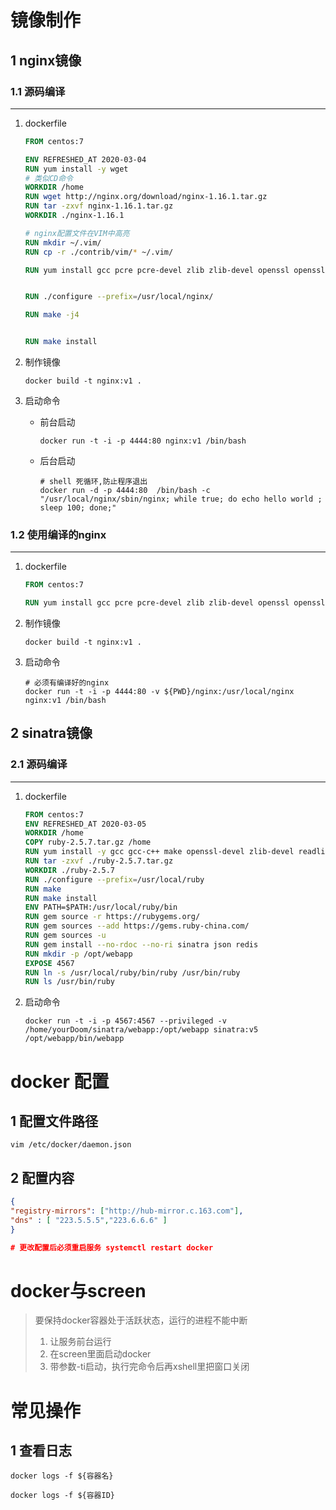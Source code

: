 # 镜像制作

## 1 nginx镜像

### 1.1 源码编译

***

1. dockerfile

   ```dockerfile
   FROM centos:7
   
   ENV REFRESHED_AT 2020-03-04
   RUN yum install -y wget
   # 类似CD命令
   WORKDIR /home  
   RUN wget http://nginx.org/download/nginx-1.16.1.tar.gz
   RUN tar -zxvf nginx-1.16.1.tar.gz
   WORKDIR ./nginx-1.16.1
   
   # nginx配置文件在VIM中高亮
   RUN mkdir ~/.vim/
   RUN cp -r ./contrib/vim/* ~/.vim/
   
   RUN yum install gcc pcre pcre-devel zlib zlib-devel openssl openssl-devel -y
   
   
   RUN ./configure --prefix=/usr/local/nginx/
   
   RUN make -j4
   
   
   RUN make install
   ```

2. 制作镜像

   ```shell
   docker build -t nginx:v1 .
   ```

   

3. 启动命令

   + 前台启动

     ```shell
     docker run -t -i -p 4444:80 nginx:v1 /bin/bash
     ```

   + 后台启动

     ```shell
     # shell 死循环,防止程序退出
     docker run -d -p 4444:80  /bin/bash -c "/usr/local/nginx/sbin/nginx; while true; do echo hello world ; sleep 100; done;"
     ```

     



### 1.2 使用编译的nginx

***

1. dockerfile

   ```dockerfile
   FROM centos:7
   
   RUN yum install gcc pcre pcre-devel zlib zlib-devel openssl openssl-devel -y
   ```

2. 制作镜像

   ```shell
   docker build -t nginx:v1 .
   ```

3. 启动命令

   ```shell
   # 必须有编译好的nginx
   docker run -t -i -p 4444:80 -v ${PWD}/nginx:/usr/local/nginx nginx:v1 /bin/bash
   ```




## 2 sinatra镜像

### 2.1 源码编译

***

1. dockerfile

   ```dockerfile
   FROM centos:7
   ENV REFRESHED_AT 2020-03-05
   WORKDIR /home
   COPY ruby-2.5.7.tar.gz /home
   RUN yum install -y gcc gcc-c++ make openssl-devel zlib-devel readline-devel gdbm-devel
   RUN tar -zxvf ./ruby-2.5.7.tar.gz
   WORKDIR ./ruby-2.5.7
   RUN ./configure --prefix=/usr/local/ruby
   RUN make
   RUN make install
   ENV PATH=$PATH:/usr/local/ruby/bin
   RUN gem source -r https://rubygems.org/
   RUN gem sources --add https://gems.ruby-china.com/
   RUN gem sources -u
   RUN gem install --no-rdoc --no-ri sinatra json redis
   RUN mkdir -p /opt/webapp
   EXPOSE 4567
   RUN ln -s /usr/local/ruby/bin/ruby /usr/bin/ruby
   RUN ls /usr/bin/ruby
   ```

2. 启动命令

   ```shell
   docker run -t -i -p 4567:4567 --privileged -v /home/yourDoom/sinatra/webapp:/opt/webapp sinatra:v5 /opt/webapp/bin/webapp
   ```




# docker 配置

## 1 配置文件路径

```shell
vim /etc/docker/daemon.json
```

## 2 配置内容

```json
{
"registry-mirrors": ["http://hub-mirror.c.163.com"],
"dns" : [ "223.5.5.5","223.6.6.6" ]
}

# 更改配置后必须重启服务 systemctl restart docker
```



# docker与screen

> 要保持docker容器处于活跃状态，运行的进程不能中断
>
> 1. 让服务前台运行
> 2. 在screen里面启动docker
> 3. 带参数-ti启动，执行完命令后再xshell里把窗口关闭





# 常见操作

## 1 查看日志

```shell
docker logs -f ${容器名}

docker logs -f ${容器ID}
```

